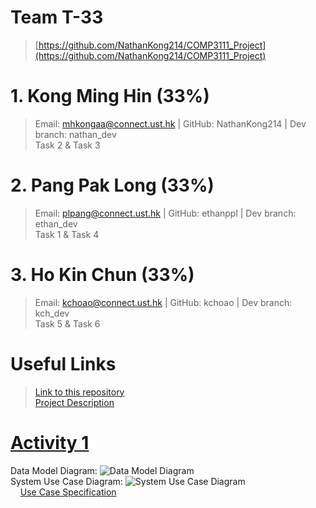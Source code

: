 # Team T-33

> [https://github.com/NathanKong214/COMP3111_Project](https://github.com/NathanKong214/COMP3111_Project)

# 1. Kong Ming Hin (33%)
> Email: mhkongaa@connect.ust.hk | GitHub: NathanKong214 | Dev branch: nathan_dev  
> Task 2 & Task 3

# 2. Pang Pak Long (33%)
> Email: plpang@connect.ust.hk | GitHub: ethanppl | Dev branch: ethan_dev  
> Task 1 & Task 4

# 3. Ho Kin Chun (33%)
> Email: kchoao@connect.ust.hk | GitHub: kchoao | Dev branch:  kch_dev  
> Task 5 & Task 6


# Useful Links

> [Link to this repository](https://github.com/NathanKong214/COMP3111_Project/)  
> [Project Description](https://course.cse.ust.hk/comp3111/Project/comp3111_project_s2020.pdf)  

# [Activity 1](https://github.com/NathanKong214/COMP3111_Project/tree/master/Activity1)


Data Model Diagram: ![Data Model Diagram](https://github.com/NathanKong214/COMP3111_Project/tree/master/Activity1/Class%20Diagram.png)  
System Use Case Diagram: ![System Use Case Diagram](https://github.com/NathanKong214/COMP3111_Project/tree/master/Activity1/System%20Use%20Case.png)  
&nbsp;&nbsp;&nbsp;&nbsp;[Use Case Specification](https://github.com/NathanKong214/COMP3111_Project/tree/master/Activity1/)  

